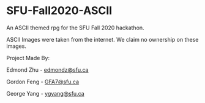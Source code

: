 # SFU-Fall2020-ASCII
An ASCII themed rpg for the SFU Fall 2020 hackathon.

ASCII Images were taken from the internet. We claim no ownership on these images.

Project Made By:

Edmond Zhu - edmondz@sfu.ca

Gordon Feng - GFA7@sfu.ca

George Yang - ygyang@sfu.ca

